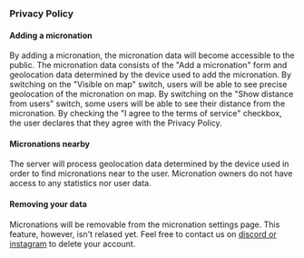 <section>
<h3>Privacy Policy</h3>
<h4> Adding a micronation </h4>
<p>
    By adding a micronation, the micronation data will become accessible to the public.
    The micronation data consists of the "Add a micronation" form and geolocation data determined by the device used to add the micronation.
    By switching on the "Visible on map" switch, users will be able to see precise geolocation of the micronation on map.
    By switching on the "Show distance from users" switch, some users will be able to see their distance from the micronation.
    By checking the "I agree to the terms of service" checkbox, the user declares that they agree with the Privacy Policy.
<h4> Micronations nearby </h4>
<p>
    The server will process geolocation data determined by the device used in order to find micronations near to the user.
    Micronation owners do not have access to any statistics nor user data.
</p>

<h4> Removing your data </h4>
<p>
    Micronations will be removable from the micronation settings page.
    This feature, however, isn't relased yet. Feel free to contact us on <a href="info.html">discord or instagram</a> to delete your account.
</p>
</section>